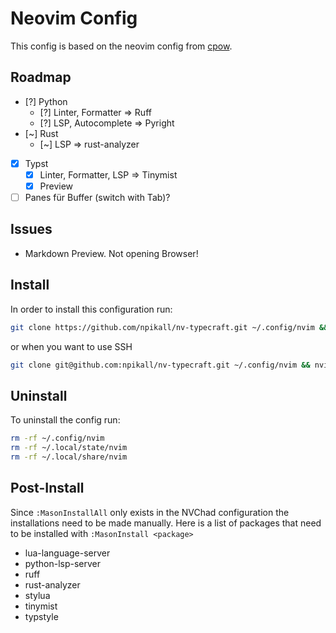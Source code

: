 # Neovim Config
This config is based on the neovim config from [cpow].

## Roadmap
- [?] Python
  - [?] Linter, Formatter => Ruff
  - [?] LSP, Autocomplete => Pyright
- [~] Rust
  - [~] LSP => rust-analyzer
- [x] Typst
  - [x] Linter, Formatter, LSP => Tinymist
  - [x] Preview
- [ ] Panes für Buffer (switch with Tab)?

## Issues
- Markdown Preview. Not opening Browser!

## Install
In order to install this configuration run:
```bash
git clone https://github.com/npikall/nv-typecraft.git ~/.config/nvim && nvim
```
or when you want to use SSH
```bash
git clone git@github.com:npikall/nv-typecraft.git ~/.config/nvim && nvim
```

## Uninstall
To uninstall the config run:
```bash
rm -rf ~/.config/nvim
rm -rf ~/.local/state/nvim
rm -rf ~/.local/share/nvim
```

## Post-Install
Since `:MasonInstallAll` only exists in the NVChad configuration the installations need to be made
manually. Here is a list of packages that need to be installed with `:MasonInstall <package>`
- lua-language-server
- python-lsp-server
- ruff
- rust-analyzer
- stylua
- tinymist
- typstyle

[cpow]: https://github.com/cpow/neovim-for-newbs
